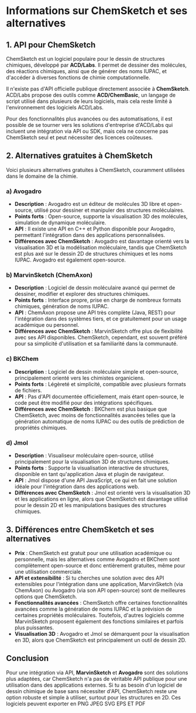 # Informations sur ChemSketch et ses alternatives

## 1. API pour ChemSketch

ChemSketch est un logiciel populaire pour le dessin de structures chimiques, développé par **ACD/Labs**. Il permet de dessiner des molécules, des réactions chimiques, ainsi que de générer des noms IUPAC, et d'accéder à diverses fonctions de chimie computationnelle.

Il n'existe pas d'API officielle publique directement associée à **ChemSketch**. ACD/Labs propose des outils comme **ACD/ChemBasic**, un langage de script utilisé dans plusieurs de leurs logiciels, mais cela reste limité à l'environnement des logiciels ACD/Labs. 

Pour des fonctionnalités plus avancées ou des automatisations, il est possible de se tourner vers les solutions d'entreprise d'ACD/Labs qui incluent une intégration via API ou SDK, mais cela ne concerne pas ChemSketch seul et peut nécessiter des licences coûteuses.

## 2. Alternatives gratuites à ChemSketch

Voici plusieurs alternatives gratuites à ChemSketch, couramment utilisées dans le domaine de la chimie.

### a) Avogadro

- **Description** : Avogadro est un éditeur de molécules 3D libre et open-source, utilisé pour dessiner et manipuler des structures moléculaires.
- **Points forts** : Open-source, supporte la visualisation 3D des molécules, simulation de dynamique moléculaire.
- **API** : Il existe une API en C++ et Python disponible pour Avogadro, permettant l'intégration dans des applications personnalisées.
- **Différences avec ChemSketch** : Avogadro est davantage orienté vers la visualisation 3D et la modélisation moléculaire, tandis que ChemSketch est plus axé sur le dessin 2D de structures chimiques et les noms IUPAC. Avogadro est également open-source.

### b) MarvinSketch (ChemAxon)

- **Description** : Logiciel de dessin moléculaire avancé qui permet de dessiner, modifier et explorer des structures chimiques.
- **Points forts** : Interface propre, prise en charge de nombreux formats chimiques, génération de noms IUPAC.
- **API** : ChemAxon propose une API très complète (Java, REST) pour l'intégration dans des systèmes tiers, et ce gratuitement pour un usage académique ou personnel.
- **Différences avec ChemSketch** : MarvinSketch offre plus de flexibilité avec ses API disponibles. ChemSketch, cependant, est souvent préféré pour sa simplicité d'utilisation et sa familiarité dans la communauté.

### c) BKChem

- **Description** : Logiciel de dessin moléculaire simple et open-source, principalement orienté vers les chimistes organiciens.
- **Points forts** : Légèreté et simplicité, compatible avec plusieurs formats de fichiers.
- **API** : Pas d'API documentée officiellement, mais étant open-source, le code peut être modifié pour des intégrations spécifiques.
- **Différences avec ChemSketch** : BKChem est plus basique que ChemSketch, avec moins de fonctionnalités avancées telles que la génération automatique de noms IUPAC ou des outils de prédiction de propriétés chimiques.

### d) Jmol

- **Description** : Visualiseur moléculaire open-source, utilisé principalement pour la visualisation 3D de structures chimiques.
- **Points forts** : Supporte la visualisation interactive de structures, disponible en tant qu'application Java et plugin de navigateur.
- **API** : Jmol dispose d'une API JavaScript, ce qui en fait une solution idéale pour l'intégration dans des applications web.
- **Différences avec ChemSketch** : Jmol est orienté vers la visualisation 3D et les applications en ligne, alors que ChemSketch est davantage utilisé pour le dessin 2D et les manipulations basiques des structures chimiques.

## 3. Différences entre ChemSketch et ses alternatives

- **Prix** : ChemSketch est gratuit pour une utilisation académique ou personnelle, mais les alternatives comme Avogadro et BKChem sont complètement open-source et donc entièrement gratuites, même pour une utilisation commerciale.
- **API et extensibilité** : Si tu cherches une solution avec des API extensibles pour l'intégration dans une application, MarvinSketch (via ChemAxon) ou Avogadro (via son API open-source) sont de meilleures options que ChemSketch.
- **Fonctionnalités avancées** : ChemSketch offre certaines fonctionnalités avancées comme la génération de noms IUPAC et la prévision de certaines propriétés moléculaires. Toutefois, d'autres logiciels comme MarvinSketch proposent également des fonctions similaires et parfois plus puissantes.
- **Visualisation 3D** : Avogadro et Jmol se démarquent pour la visualisation en 3D, alors que ChemSketch est principalement un outil de dessin 2D.

## Conclusion

Pour une intégration via API, **MarvinSketch** et **Avogadro** sont des solutions plus adaptées, car ChemSketch n'a pas de véritable API publique pour une utilisation dans des applications externes. Si tu as besoin d'un logiciel de dessin chimique de base sans nécessiter d'API, ChemSketch reste une option robuste et simple à utiliser, surtout pour les structures en 2D.
Ces logiciels peuvent exporter en PNG JPEG SVG EPS ET PDF
